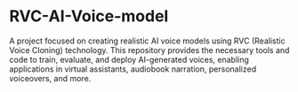 # RVC-AI-Voice-model
A project focused on creating realistic AI voice models using RVC (Realistic Voice Cloning) technology. This repository provides the necessary tools and code to train, evaluate, and deploy AI-generated voices, enabling applications in virtual assistants, audiobook narration, personalized voiceovers, and more.
